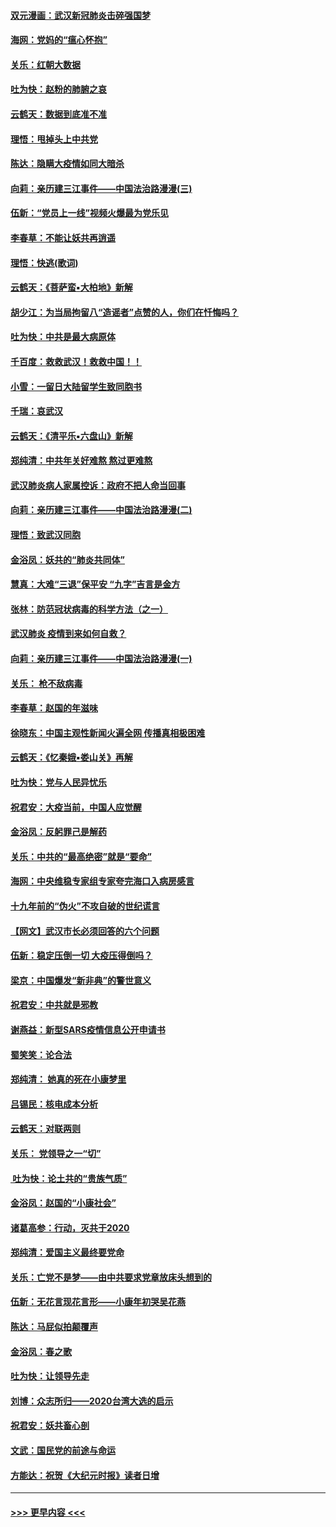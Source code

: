 #### [双元漫画：武汉新冠肺炎击碎强国梦](../pages/nsc993/n11843320.md?t=02051244) 
#### [海网：党妈的“瘟心怀抱”](../pages/nsc993/n11840740.md?t=02051244) 
#### [关乐：红朝大数据](../pages/nsc993/n11840675.md?t=02051244) 
#### [吐为快：赵粉的肺腑之哀](../pages/nsc993/n11840618.md?t=02051244) 
#### [云鹤天：数据到底准不准](../pages/nsc993/n11840325.md?t=02051244) 
#### [理悟：甩掉头上中共党](../pages/nsc993/n11838826.md?t=02051244) 
#### [陈达：隐瞒大疫情如同大暗杀](../pages/nsc993/n11838771.md?t=02051244) 
#### [向莉：亲历建三江事件——中国法治路漫漫(三)](../pages/nsc993/n11831825.md?t=02051244) 
#### [伍新：“党员上一线”视频火爆最为党乐见](../pages/nsc993/n11838200.md?t=02051244) 
#### [李春草：不能让妖共再逍遥](../pages/nsc993/n11838102.md?t=02051244) 
#### [理悟：快逃(歌词)](../pages/nsc993/n11838083.md?t=02051244) 
#### [云鹤天：《菩萨蛮▪大柏地》新解](../pages/nsc993/n11838059.md?t=02051244) 
#### [胡少江：为当局拘留八“造谣者”点赞的人，你们在忏悔吗？](../pages/nsc993/n11836801.md?t=02051244) 
#### [吐为快：中共是最大病原体](../pages/nsc993/n11836748.md?t=02051244) 
#### [千百度：救救武汉！救救中国！！](../pages/nsc993/n11836145.md?t=02051244) 
#### [小雪：一留日大陆留学生致同胞书](../pages/nsc993/n11834624.md?t=02051244) 
#### [千瑞：哀武汉](../pages/nsc993/n11833647.md?t=02051244) 
#### [云鹤天：《清平乐▪六盘山》新解](../pages/nsc993/n11833611.md?t=02051244) 
#### [郑纯清：中共年关好难熬 熬过更难熬](../pages/nsc993/n11833489.md?t=02051244) 
#### [武汉肺炎病人家属控诉：政府不把人命当回事](../pages/nsc993/n11833205.md?t=02051244) 
#### [向莉：亲历建三江事件——中国法治路漫漫(二)](../pages/nsc993/n11829102.md?t=02051244) 
#### [理悟：致武汉同胞](../pages/nsc993/n11831522.md?t=02051244) 
#### [金浴凤：妖共的“肺炎共同体”](../pages/nsc993/n11829448.md?t=02051244) 
#### [慧真：大难“三退”保平安 “九字”吉言是金方](../pages/nsc993/n11829501.md?t=02051244) 
#### [张林：防范冠状病毒的科学方法（之一）](../pages/nsc993/n11828618.md?t=02051244) 
#### [武汉肺炎 疫情到来如何自救？](../pages/nsc993/n11827632.md?t=02051244) 
#### [向莉：亲历建三江事件——中国法治路漫漫(一)](../pages/nsc993/n11827190.md?t=02051244) 
#### [关乐： 枪不敌病毒](../pages/nsc993/n11826746.md?t=02051244) 
#### [李春草：赵国的年滋味](../pages/nsc993/n11826321.md?t=02051244) 
#### [徐晓东：中国主观性新闻火遍全网 传播真相极困难](../pages/nsc993/n11826508.md?t=02051244) 
#### [云鹤天：《忆秦娥▪娄山关》再解](../pages/nsc993/n11824682.md?t=02051244) 
#### [吐为快：党与人民异忧乐](../pages/nsc993/n11824660.md?t=02051244) 
#### [祝君安：大疫当前，中国人应觉醒](../pages/nsc993/n11821946.md?t=02051244) 
#### [金浴凤：反躬罪己是解药](../pages/nsc993/n11820280.md?t=02051244) 
#### [关乐：中共的“最高绝密”就是“要命”](../pages/nsc993/n11816946.md?t=02051244) 
#### [海网：中央维稳专家组专家夸完海口入病房感言](../pages/nsc993/n11815138.md?t=02051244) 
#### [十九年前的“伪火”不攻自破的世纪谎言](../pages/nsc993/n11813238.md?t=02051244) 
#### [【网文】武汉市长必须回答的六个问题](../pages/nsc993/n11813848.md?t=02051244) 
#### [伍新：稳定压倒一切 大疫压得倒吗？](../pages/nsc993/n11812634.md?t=02051244) 
#### [梁京：中国爆发“新非典”的警世意义](../pages/nsc993/n11812554.md?t=02051244) 
#### [祝君安：中共就是邪教](../pages/nsc993/n11812431.md?t=02051244) 
#### [谢燕益：新型SARS疫情信息公开申请书](../pages/nsc993/n11808840.md?t=02051244) 
#### [蜀笑笑：论合法](../pages/nsc993/n11808064.md?t=02051244) 
#### [郑纯清： 她真的死在小康梦里](../pages/nsc993/n11806623.md?t=02051244) 
#### [吕锡民：核电成本分析](../pages/nsc993/n11806284.md?t=02051244) 
#### [云鹤天：对联两则](../pages/nsc993/n11805957.md?t=02051244) 
#### [关乐： 党领导之一“切”](../pages/nsc993/n11804505.md?t=02051244) 
#### [ 吐为快：论土共的“贵族气质”](../pages/nsc993/n11804490.md?t=02051244) 
#### [金浴凤：赵国的“小康社会”](../pages/nsc993/n11804452.md?t=02051244) 
#### [诸葛高参：行动，灭共于2020](../pages/nsc993/n11804120.md?t=02051244) 
#### [郑纯清：爱国主义最终要党命](../pages/nsc993/n11802197.md?t=02051244) 
#### [关乐：亡党不是梦——由中共要求党章放床头想到的](../pages/nsc993/n11802156.md?t=02051244) 
#### [伍新：无花言现花言形——小康年初哭吴花燕](../pages/nsc993/n11800044.md?t=02051244) 
#### [陈达：马屁似拍颠覆声](../pages/nsc993/n11800010.md?t=02051244) 
#### [金浴凤：春之歌](../pages/nsc993/n11797687.md?t=02051244) 
#### [吐为快：让领导先走](../pages/nsc993/n11797512.md?t=02051244) 
#### [刘博：众志所归——2020台湾大选的启示](../pages/nsc993/n11796878.md?t=02051244) 
#### [祝君安：妖共畜心剖](../pages/nsc993/n11794273.md?t=02051244) 
#### [文武：国民党的前途与命运](../pages/nsc993/n11794198.md?t=02051244) 
#### [方能达：祝贺《大纪元时报》读者日增](../pages/nsc993/n11793807.md?t=02051244) 

----
#### [ >>> 更早内容 <<< ](../indexes/nsc993-earlier.md)
